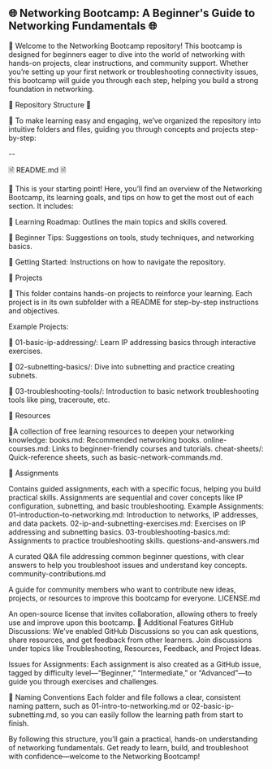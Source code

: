 ## 🌐 Networking Bootcamp: A Beginner's Guide to Networking Fundamentals 🌐


🔹 Welcome to the Networking Bootcamp repository! This bootcamp is designed for beginners eager to dive into the world of networking with hands-on projects, clear instructions, and community support. Whether you’re setting up your first network or troubleshooting connectivity issues, this bootcamp will guide you through each step, helping you build a strong foundation in networking.

🚨  Repository Structure  🚨 

🚨 To make learning easy and engaging, we’ve organized the repository into intuitive folders and files, guiding you through concepts and projects step-by-step:

--

🗎 README.md 🗎

🔹 This is your starting point! Here, you’ll find an overview of the Networking Bootcamp, its learning goals, and tips on how to get the most out of each section. It includes:

🔹 Learning Roadmap: Outlines the main topics and skills covered.

🔹 Beginner Tips: Suggestions on tools, study techniques, and networking basics.

🔹 Getting Started: Instructions on how to navigate the repository.

📁 Projects

🔹 This folder contains hands-on projects to reinforce your learning. Each project is in its own subfolder with a README for step-by-step instructions and objectives.

Example Projects:

🔹 01-basic-ip-addressing/: Learn IP addressing basics through interactive exercises.

🔹 02-subnetting-basics/: Dive into subnetting and practice creating subnets.

🔹 03-troubleshooting-tools/: Introduction to basic network troubleshooting tools like ping, traceroute, etc.

📁 Resources

🔹A collection of free learning resources to deepen your networking knowledge:
books.md: Recommended networking books.
online-courses.md: Links to beginner-friendly courses and tutorials.
cheat-sheets/: Quick-reference sheets, such as basic-network-commands.md.
 
📁 Assignments

Contains guided assignments, each with a specific focus, helping you build practical skills. Assignments are sequential and cover concepts like IP configuration, subnetting, and basic troubleshooting.
Example Assignments:
01-introduction-to-networking.md: Introduction to networks, IP addresses, and data packets.
02-ip-and-subnetting-exercises.md: Exercises on IP addressing and subnetting basics.
03-troubleshooting-basics.md: Assignments to practice troubleshooting skills.
questions-and-answers.md

A curated Q&A file addressing common beginner questions, with clear answers to help you troubleshoot issues and understand key concepts.
community-contributions.md

A guide for community members who want to contribute new ideas, projects, or resources to improve this bootcamp for everyone.
LICENSE.md

An open-source license that invites collaboration, allowing others to freely use and improve upon this bootcamp.
🔧 Additional Features
GitHub Discussions: We’ve enabled GitHub Discussions so you can ask questions, share resources, and get feedback from other learners. Join discussions under topics like Troubleshooting, Resources, Feedback, and Project Ideas.

Issues for Assignments: Each assignment is also created as a GitHub issue, tagged by difficulty level—“Beginner,” “Intermediate,” or “Advanced”—to guide you through exercises and challenges.

📌 Naming Conventions
Each folder and file follows a clear, consistent naming pattern, such as 01-intro-to-networking.md or 02-basic-ip-subnetting.md, so you can easily follow the learning path from start to finish.

By following this structure, you’ll gain a practical, hands-on understanding of networking fundamentals. Get ready to learn, build, and troubleshoot with confidence—welcome to the Networking Bootcamp!

